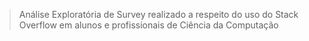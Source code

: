 > Análise Exploratória de Survey realizado a respeito do uso do Stack Overflow 
em alunos e profissionais de Ciência da Computação
